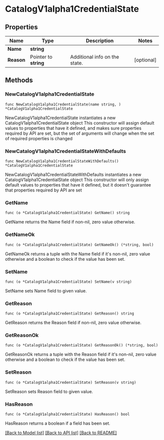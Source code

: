 # CatalogV1alpha1CredentialState

## Properties

Name | Type | Description | Notes
------------ | ------------- | ------------- | -------------
**Name** | **string** |  | 
**Reason** | Pointer to **string** | Additional info on the state. | [optional] 

## Methods

### NewCatalogV1alpha1CredentialState

`func NewCatalogV1alpha1CredentialState(name string, ) *CatalogV1alpha1CredentialState`

NewCatalogV1alpha1CredentialState instantiates a new CatalogV1alpha1CredentialState object
This constructor will assign default values to properties that have it defined,
and makes sure properties required by API are set, but the set of arguments
will change when the set of required properties is changed

### NewCatalogV1alpha1CredentialStateWithDefaults

`func NewCatalogV1alpha1CredentialStateWithDefaults() *CatalogV1alpha1CredentialState`

NewCatalogV1alpha1CredentialStateWithDefaults instantiates a new CatalogV1alpha1CredentialState object
This constructor will only assign default values to properties that have it defined,
but it doesn't guarantee that properties required by API are set

### GetName

`func (o *CatalogV1alpha1CredentialState) GetName() string`

GetName returns the Name field if non-nil, zero value otherwise.

### GetNameOk

`func (o *CatalogV1alpha1CredentialState) GetNameOk() (*string, bool)`

GetNameOk returns a tuple with the Name field if it's non-nil, zero value otherwise
and a boolean to check if the value has been set.

### SetName

`func (o *CatalogV1alpha1CredentialState) SetName(v string)`

SetName sets Name field to given value.


### GetReason

`func (o *CatalogV1alpha1CredentialState) GetReason() string`

GetReason returns the Reason field if non-nil, zero value otherwise.

### GetReasonOk

`func (o *CatalogV1alpha1CredentialState) GetReasonOk() (*string, bool)`

GetReasonOk returns a tuple with the Reason field if it's non-nil, zero value otherwise
and a boolean to check if the value has been set.

### SetReason

`func (o *CatalogV1alpha1CredentialState) SetReason(v string)`

SetReason sets Reason field to given value.

### HasReason

`func (o *CatalogV1alpha1CredentialState) HasReason() bool`

HasReason returns a boolean if a field has been set.


[[Back to Model list]](../README.md#documentation-for-models) [[Back to API list]](../README.md#documentation-for-api-endpoints) [[Back to README]](../README.md)


